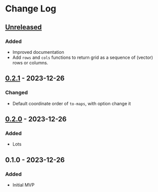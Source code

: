 # Change Log

## [Unreleased]
### Added
- Improved documentation
- Add `rows` and `cols` functions to return grid as a sequence of (vector) rows or columns.

## [0.2.1] - 2023-12-26
### Changed
- Default coordinate order of `to-maps`, with option change it

## [0.2.0] - 2023-12-26
### Added
- Lots

## 0.1.0 - 2023-12-26
### Added
- Initial MVP

[Unreleased]: https://github.com/emlyn/grid/compare/v0.2.1...HEAD
[0.2.1]: https://github.com/emlyn/grid/compare/v0.2.0...v0.2.1
[0.2.0]: https://github.com/emlyn/grid/compare/v0.1.0...v0.2.0

